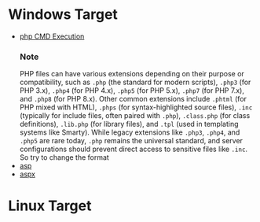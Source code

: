 # Windows Target
- [php CMD Execution](https://github.com/MGamalCYSEC/ReverseShellCrafter/blob/main/Server-Side%20Reverse%20shell/URL-Command-Execution/CmdExec.php)
  ### Note
  PHP files can have various extensions depending on their purpose or compatibility, such as `.php` (the standard for modern scripts), `.php3` (for PHP 3.x), `.php4` (for PHP 4.x), `.php5` (for PHP 5.x), `.php7` (for PHP 7.x), and `.php8` (for PHP 8.x). Other common extensions include `.phtml` (for PHP mixed with HTML), `.phps` (for syntax-highlighted source files), `.inc` (typically for include files, often paired with `.php`), `.class.php` (for class definitions), `.lib.php` (for library files), and `.tpl` (used in templating systems like Smarty). While legacy extensions like `.php3`, `.php4`, and `.php5` are rare today, `.php` remains the universal standard, and server configurations should prevent direct access to sensitive files like `.inc`. So try to change the format 
- [asp](https://github.com/MGamalCYSEC/ReverseShellCrafter/blob/main/Server-Side%20Reverse%20shell/URL-Command-Execution/CmdExec.asp)
- [aspx](https://github.com/MGamalCYSEC/ReverseShellCrafter/blob/main/Server-Side%20Reverse%20shell/URL-Command-Execution/CmdExec%20ASPX.rar)
# Linux Target
